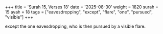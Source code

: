 +++
title = 'Surah 15, Verses 18'
date = '2025-08-30'
weight = 1820
surah = 15
ayah = 18
tags = ["eavesdropping", "except", "flare", "one", "pursued", "visible"]
+++

except the one eavesdropping, who is then pursued by a visible flare.